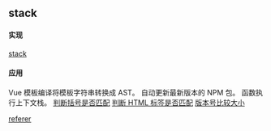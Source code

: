 ## stack

#### 实现

[stack](./stack/stack.js)

#### 应用

Vue 模板编译将模板字符串转换成 AST。
自动更新最新版本的 NPM 包。
函数执行上下文栈。
[判断括号是否匹配](./stack/stack1.js)
[判断 HTML 标签是否匹配](./stack/stack2.js)
[版本号比较大小](./stack/stack3.js)

[referer](https://juejin.cn/post/6984990913118339085#heading-0)
